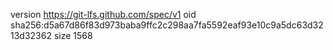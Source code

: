 version https://git-lfs.github.com/spec/v1
oid sha256:d5a67d86f83d973baba9ffc2c298aa7fa5592eaf93e10c9a5dc63d3213d32362
size 1568
